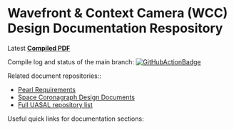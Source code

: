 
# Wavefront & Context Camera (WCC) Design Documentation Respository

Latest **[Compiled PDF](https://github.com/uasal/wavefront_context_camera_designdocs/raw/compiled/instrument_guide.pdf)**

Compile log and status of the main branch:
[![GitHubActionBadge](https://github.com/uasal/wavefront_context_camera_designdocs/actions/workflows/compile.yml/badge.svg?branch=main)](https://github.com/uasal/wavefront_context_camera_designdocs/actions)

Related document repositories::
- [Pearl Requirements](https://github.com/uasal/pearl_requirements)
- [Space Coronagraph Design Documents](https://github.com/uasal/spacecoron_design_docs)
- [Full UASAL repository list](https://github.com/orgs/uasal/repositories)

Useful quick links for documentation sections:
